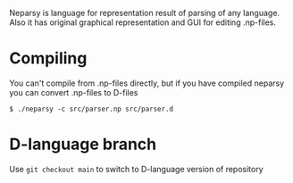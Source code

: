 Neparsy is language for representation result of parsing of any language.
Also it has original graphical representation and GUI for editing .np-files.

# Compiling
You can't compile from .np-files directly, but if you have compiled neparsy you can convert .np-files to D-files

    $ ./neparsy -c src/parser.np src/parser.d

# D-language branch
Use `git checkout main` to switch to D-language version of repository
